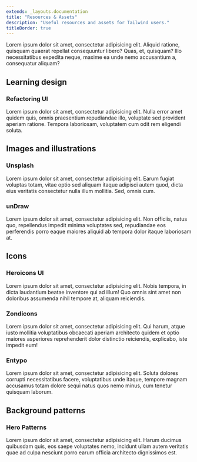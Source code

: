 ```yaml
---
extends: _layouts.documentation
title: "Resources & Assets"
description: "Useful resources and assets for Tailwind users."
titleBorder: true
---
```


Lorem ipsum dolor sit amet, consectetur adipisicing elit. Aliquid ratione, quisquam quaerat repellat consequuntur libero? Quas, et, quisquam? Illo necessitatibus expedita neque, maxime ea unde nemo accusantium a, consequatur aliquam?

## Learning design

### Refactoring UI

Lorem ipsum dolor sit amet, consectetur adipisicing elit. Nulla error amet quidem quis, omnis praesentium repudiandae illo, voluptate sed provident aperiam ratione. Tempora laboriosam, voluptatem cum odit rem eligendi soluta.

## Images and illustrations

### Unsplash

Lorem ipsum dolor sit amet, consectetur adipisicing elit. Earum fugiat voluptas totam, vitae optio sed aliquam itaque adipisci autem quod, dicta eius veritatis consectetur nulla illum mollitia. Sed, omnis cum.

### unDraw

Lorem ipsum dolor sit amet, consectetur adipisicing elit. Non officiis, natus quo, repellendus impedit minima voluptates sed, repudiandae eos perferendis porro eaque maiores aliquid ab tempora dolor itaque laboriosam at.

## Icons

### Heroicons UI

Lorem ipsum dolor sit amet, consectetur adipisicing elit. Nobis tempora, in dicta laudantium beatae inventore qui ad illum! Quo omnis sint amet non doloribus assumenda nihil tempore at, aliquam reiciendis.

### Zondicons

Lorem ipsum dolor sit amet, consectetur adipisicing elit. Qui harum, atque iusto mollitia voluptatibus obcaecati aperiam architecto quidem et optio maiores asperiores reprehenderit dolor distinctio reiciendis, explicabo, iste impedit eum!

### Entypo

Lorem ipsum dolor sit amet, consectetur adipisicing elit. Soluta dolores corrupti necessitatibus facere, voluptatibus unde itaque, tempore magnam accusamus totam dolore sequi natus quos nemo minus, cum tenetur quisquam laborum.

## Background patterns

### Hero Patterns

Lorem ipsum dolor sit amet, consectetur adipisicing elit. Harum ducimus quibusdam quis, eos saepe voluptates nemo, incidunt ullam autem veritatis quae ad culpa nesciunt porro earum officia architecto dignissimos est.
